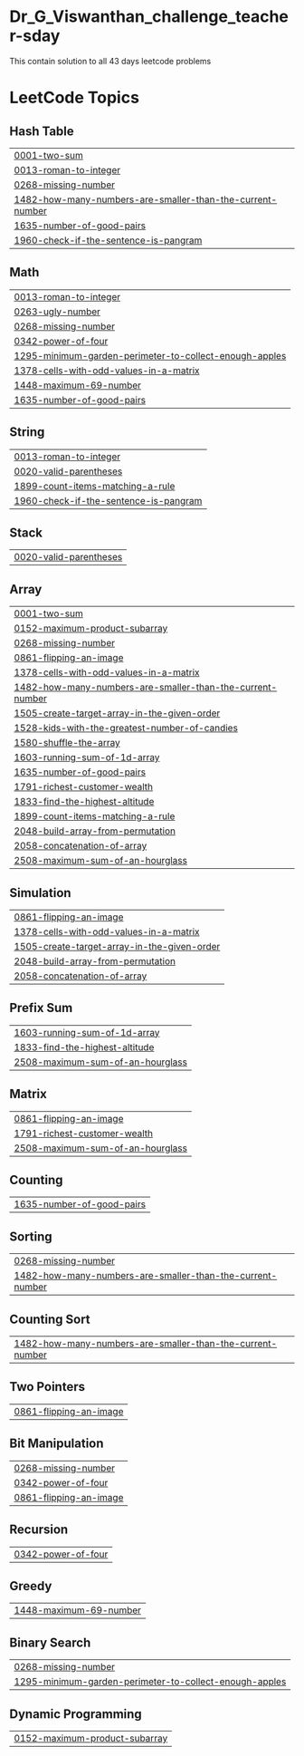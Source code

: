 # Dr_G_Viswanthan_challenge_teacher-sday
This contain solution to all 43 days leetcode problems 

<!---LeetCode Topics Start-->
# LeetCode Topics
## Hash Table
|  |
| ------- |
| [0001-two-sum](https://github.com/anwesa-techlearner/Dr_G_Viswanthan_challenge_teacher-sday/tree/master/0001-two-sum) |
| [0013-roman-to-integer](https://github.com/anwesa-techlearner/Dr_G_Viswanthan_challenge_teacher-sday/tree/master/0013-roman-to-integer) |
| [0268-missing-number](https://github.com/anwesa-techlearner/Dr_G_Viswanthan_challenge_teacher-sday/tree/master/0268-missing-number) |
| [1482-how-many-numbers-are-smaller-than-the-current-number](https://github.com/anwesa-techlearner/Dr_G_Viswanthan_challenge_teacher-sday/tree/master/1482-how-many-numbers-are-smaller-than-the-current-number) |
| [1635-number-of-good-pairs](https://github.com/anwesa-techlearner/Dr_G_Viswanthan_challenge_teacher-sday/tree/master/1635-number-of-good-pairs) |
| [1960-check-if-the-sentence-is-pangram](https://github.com/anwesa-techlearner/Dr_G_Viswanthan_challenge_teacher-sday/tree/master/1960-check-if-the-sentence-is-pangram) |
## Math
|  |
| ------- |
| [0013-roman-to-integer](https://github.com/anwesa-techlearner/Dr_G_Viswanthan_challenge_teacher-sday/tree/master/0013-roman-to-integer) |
| [0263-ugly-number](https://github.com/anwesa-techlearner/Dr_G_Viswanthan_challenge_teacher-sday/tree/master/0263-ugly-number) |
| [0268-missing-number](https://github.com/anwesa-techlearner/Dr_G_Viswanthan_challenge_teacher-sday/tree/master/0268-missing-number) |
| [0342-power-of-four](https://github.com/anwesa-techlearner/Dr_G_Viswanthan_challenge_teacher-sday/tree/master/0342-power-of-four) |
| [1295-minimum-garden-perimeter-to-collect-enough-apples](https://github.com/anwesa-techlearner/Dr_G_Viswanthan_challenge_teacher-sday/tree/master/1295-minimum-garden-perimeter-to-collect-enough-apples) |
| [1378-cells-with-odd-values-in-a-matrix](https://github.com/anwesa-techlearner/Dr_G_Viswanthan_challenge_teacher-sday/tree/master/1378-cells-with-odd-values-in-a-matrix) |
| [1448-maximum-69-number](https://github.com/anwesa-techlearner/Dr_G_Viswanthan_challenge_teacher-sday/tree/master/1448-maximum-69-number) |
| [1635-number-of-good-pairs](https://github.com/anwesa-techlearner/Dr_G_Viswanthan_challenge_teacher-sday/tree/master/1635-number-of-good-pairs) |
## String
|  |
| ------- |
| [0013-roman-to-integer](https://github.com/anwesa-techlearner/Dr_G_Viswanthan_challenge_teacher-sday/tree/master/0013-roman-to-integer) |
| [0020-valid-parentheses](https://github.com/anwesa-techlearner/Dr_G_Viswanthan_challenge_teacher-sday/tree/master/0020-valid-parentheses) |
| [1899-count-items-matching-a-rule](https://github.com/anwesa-techlearner/Dr_G_Viswanthan_challenge_teacher-sday/tree/master/1899-count-items-matching-a-rule) |
| [1960-check-if-the-sentence-is-pangram](https://github.com/anwesa-techlearner/Dr_G_Viswanthan_challenge_teacher-sday/tree/master/1960-check-if-the-sentence-is-pangram) |
## Stack
|  |
| ------- |
| [0020-valid-parentheses](https://github.com/anwesa-techlearner/Dr_G_Viswanthan_challenge_teacher-sday/tree/master/0020-valid-parentheses) |
## Array
|  |
| ------- |
| [0001-two-sum](https://github.com/anwesa-techlearner/Dr_G_Viswanthan_challenge_teacher-sday/tree/master/0001-two-sum) |
| [0152-maximum-product-subarray](https://github.com/anwesa-techlearner/Dr_G_Viswanthan_challenge_teacher-sday/tree/master/0152-maximum-product-subarray) |
| [0268-missing-number](https://github.com/anwesa-techlearner/Dr_G_Viswanthan_challenge_teacher-sday/tree/master/0268-missing-number) |
| [0861-flipping-an-image](https://github.com/anwesa-techlearner/Dr_G_Viswanthan_challenge_teacher-sday/tree/master/0861-flipping-an-image) |
| [1378-cells-with-odd-values-in-a-matrix](https://github.com/anwesa-techlearner/Dr_G_Viswanthan_challenge_teacher-sday/tree/master/1378-cells-with-odd-values-in-a-matrix) |
| [1482-how-many-numbers-are-smaller-than-the-current-number](https://github.com/anwesa-techlearner/Dr_G_Viswanthan_challenge_teacher-sday/tree/master/1482-how-many-numbers-are-smaller-than-the-current-number) |
| [1505-create-target-array-in-the-given-order](https://github.com/anwesa-techlearner/Dr_G_Viswanthan_challenge_teacher-sday/tree/master/1505-create-target-array-in-the-given-order) |
| [1528-kids-with-the-greatest-number-of-candies](https://github.com/anwesa-techlearner/Dr_G_Viswanthan_challenge_teacher-sday/tree/master/1528-kids-with-the-greatest-number-of-candies) |
| [1580-shuffle-the-array](https://github.com/anwesa-techlearner/Dr_G_Viswanthan_challenge_teacher-sday/tree/master/1580-shuffle-the-array) |
| [1603-running-sum-of-1d-array](https://github.com/anwesa-techlearner/Dr_G_Viswanthan_challenge_teacher-sday/tree/master/1603-running-sum-of-1d-array) |
| [1635-number-of-good-pairs](https://github.com/anwesa-techlearner/Dr_G_Viswanthan_challenge_teacher-sday/tree/master/1635-number-of-good-pairs) |
| [1791-richest-customer-wealth](https://github.com/anwesa-techlearner/Dr_G_Viswanthan_challenge_teacher-sday/tree/master/1791-richest-customer-wealth) |
| [1833-find-the-highest-altitude](https://github.com/anwesa-techlearner/Dr_G_Viswanthan_challenge_teacher-sday/tree/master/1833-find-the-highest-altitude) |
| [1899-count-items-matching-a-rule](https://github.com/anwesa-techlearner/Dr_G_Viswanthan_challenge_teacher-sday/tree/master/1899-count-items-matching-a-rule) |
| [2048-build-array-from-permutation](https://github.com/anwesa-techlearner/Dr_G_Viswanthan_challenge_teacher-sday/tree/master/2048-build-array-from-permutation) |
| [2058-concatenation-of-array](https://github.com/anwesa-techlearner/Dr_G_Viswanthan_challenge_teacher-sday/tree/master/2058-concatenation-of-array) |
| [2508-maximum-sum-of-an-hourglass](https://github.com/anwesa-techlearner/Dr_G_Viswanthan_challenge_teacher-sday/tree/master/2508-maximum-sum-of-an-hourglass) |
## Simulation
|  |
| ------- |
| [0861-flipping-an-image](https://github.com/anwesa-techlearner/Dr_G_Viswanthan_challenge_teacher-sday/tree/master/0861-flipping-an-image) |
| [1378-cells-with-odd-values-in-a-matrix](https://github.com/anwesa-techlearner/Dr_G_Viswanthan_challenge_teacher-sday/tree/master/1378-cells-with-odd-values-in-a-matrix) |
| [1505-create-target-array-in-the-given-order](https://github.com/anwesa-techlearner/Dr_G_Viswanthan_challenge_teacher-sday/tree/master/1505-create-target-array-in-the-given-order) |
| [2048-build-array-from-permutation](https://github.com/anwesa-techlearner/Dr_G_Viswanthan_challenge_teacher-sday/tree/master/2048-build-array-from-permutation) |
| [2058-concatenation-of-array](https://github.com/anwesa-techlearner/Dr_G_Viswanthan_challenge_teacher-sday/tree/master/2058-concatenation-of-array) |
## Prefix Sum
|  |
| ------- |
| [1603-running-sum-of-1d-array](https://github.com/anwesa-techlearner/Dr_G_Viswanthan_challenge_teacher-sday/tree/master/1603-running-sum-of-1d-array) |
| [1833-find-the-highest-altitude](https://github.com/anwesa-techlearner/Dr_G_Viswanthan_challenge_teacher-sday/tree/master/1833-find-the-highest-altitude) |
| [2508-maximum-sum-of-an-hourglass](https://github.com/anwesa-techlearner/Dr_G_Viswanthan_challenge_teacher-sday/tree/master/2508-maximum-sum-of-an-hourglass) |
## Matrix
|  |
| ------- |
| [0861-flipping-an-image](https://github.com/anwesa-techlearner/Dr_G_Viswanthan_challenge_teacher-sday/tree/master/0861-flipping-an-image) |
| [1791-richest-customer-wealth](https://github.com/anwesa-techlearner/Dr_G_Viswanthan_challenge_teacher-sday/tree/master/1791-richest-customer-wealth) |
| [2508-maximum-sum-of-an-hourglass](https://github.com/anwesa-techlearner/Dr_G_Viswanthan_challenge_teacher-sday/tree/master/2508-maximum-sum-of-an-hourglass) |
## Counting
|  |
| ------- |
| [1635-number-of-good-pairs](https://github.com/anwesa-techlearner/Dr_G_Viswanthan_challenge_teacher-sday/tree/master/1635-number-of-good-pairs) |
## Sorting
|  |
| ------- |
| [0268-missing-number](https://github.com/anwesa-techlearner/Dr_G_Viswanthan_challenge_teacher-sday/tree/master/0268-missing-number) |
| [1482-how-many-numbers-are-smaller-than-the-current-number](https://github.com/anwesa-techlearner/Dr_G_Viswanthan_challenge_teacher-sday/tree/master/1482-how-many-numbers-are-smaller-than-the-current-number) |
## Counting Sort
|  |
| ------- |
| [1482-how-many-numbers-are-smaller-than-the-current-number](https://github.com/anwesa-techlearner/Dr_G_Viswanthan_challenge_teacher-sday/tree/master/1482-how-many-numbers-are-smaller-than-the-current-number) |
## Two Pointers
|  |
| ------- |
| [0861-flipping-an-image](https://github.com/anwesa-techlearner/Dr_G_Viswanthan_challenge_teacher-sday/tree/master/0861-flipping-an-image) |
## Bit Manipulation
|  |
| ------- |
| [0268-missing-number](https://github.com/anwesa-techlearner/Dr_G_Viswanthan_challenge_teacher-sday/tree/master/0268-missing-number) |
| [0342-power-of-four](https://github.com/anwesa-techlearner/Dr_G_Viswanthan_challenge_teacher-sday/tree/master/0342-power-of-four) |
| [0861-flipping-an-image](https://github.com/anwesa-techlearner/Dr_G_Viswanthan_challenge_teacher-sday/tree/master/0861-flipping-an-image) |
## Recursion
|  |
| ------- |
| [0342-power-of-four](https://github.com/anwesa-techlearner/Dr_G_Viswanthan_challenge_teacher-sday/tree/master/0342-power-of-four) |
## Greedy
|  |
| ------- |
| [1448-maximum-69-number](https://github.com/anwesa-techlearner/Dr_G_Viswanthan_challenge_teacher-sday/tree/master/1448-maximum-69-number) |
## Binary Search
|  |
| ------- |
| [0268-missing-number](https://github.com/anwesa-techlearner/Dr_G_Viswanthan_challenge_teacher-sday/tree/master/0268-missing-number) |
| [1295-minimum-garden-perimeter-to-collect-enough-apples](https://github.com/anwesa-techlearner/Dr_G_Viswanthan_challenge_teacher-sday/tree/master/1295-minimum-garden-perimeter-to-collect-enough-apples) |
## Dynamic Programming
|  |
| ------- |
| [0152-maximum-product-subarray](https://github.com/anwesa-techlearner/Dr_G_Viswanthan_challenge_teacher-sday/tree/master/0152-maximum-product-subarray) |
<!---LeetCode Topics End-->